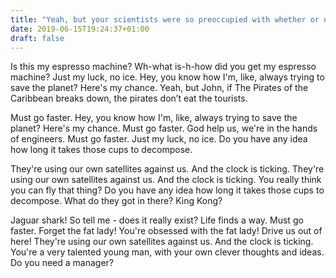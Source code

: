 ```yaml
---
title: "Yeah, but your scientists were so preoccupied with whether or not they could, they didn't stop to think if they should."
date: 2019-06-15T19:24:37+01:00
draft: false
---
```


Is this my espresso machine? Wh-what is-h-how did you get my espresso machine? Just my luck, no ice. Hey, you know how I'm, like, always trying to save the planet? Here's my chance. Yeah, but John, if The Pirates of the Caribbean breaks down, the pirates don’t eat the tourists.

Must go faster. Hey, you know how I'm, like, always trying to save the planet? Here's my chance. Must go faster. God help us, we're in the hands of engineers. Must go faster. Just my luck, no ice. Do you have any idea how long it takes those cups to decompose.

They're using our own satellites against us. And the clock is ticking. They're using our own satellites against us. And the clock is ticking. You really think you can fly that thing? Do you have any idea how long it takes those cups to decompose. What do they got in there? King Kong?

Jaguar shark! So tell me - does it really exist? Life finds a way. Must go faster. Forget the fat lady! You're obsessed with the fat lady! Drive us out of here! They're using our own satellites against us. And the clock is ticking. You're a very talented young man, with your own clever thoughts and ideas. Do you need a manager?